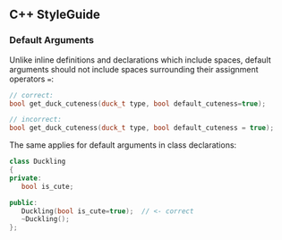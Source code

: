 ## C++ StyleGuide


### Default Arguments

Unlike inline definitions and declarations which include spaces, default arguments should not include spaces surrounding their assignment operators `=`:

```cpp
// correct:
bool get_duck_cuteness(duck_t type, bool default_cuteness=true);

// incorrect:
bool get_duck_cuteness(duck_t type, bool default_cuteness = true);
```

The same applies for default arguments in class declarations:

```cpp
class Duckling
{
private:
   bool is_cute;

public:
   Duckling(bool is_cute=true);  // <- correct
   ~Duckling();
};
```


